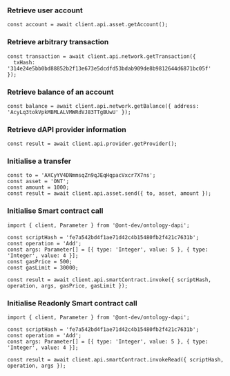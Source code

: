 
### Retrieve user account
```
const account = await client.api.asset.getAccount();
```

### Retrieve arbitrary transaction
```
const transaction = await client.api.network.getTransaction({
  txHash: '314e24e5bb0bd88852b2f13e673e5dcdfd53bdab909de8b9812644d6871bc05f'
});
```

### Retrieve balance of an account
```
const balance = await client.api.network.getBalance({ address: 'AcyLq3tokVpkMBMLALVMWRdVJ83TTgBUwU' });
```

### Retrieve dAPI provider information
```
const result = await client.api.provider.getProvider();
```

### Initialise a transfer
```
const to = 'AXCyYV4DNmmsqZn9qJEqHqpacVxcr7X7ns';
const asset = 'ONT';
const amount = 1000;
const result = await client.api.asset.send({ to, asset, amount });
```

### Initialise Smart contract call
```
import { client, Parameter } from '@ont-dev/ontology-dapi';

const scriptHash = 'fe7a542bd4f1ae71d42c4b15480fb2f421c7631b';
const operation = 'Add';
const args: Parameter[] = [{ type: 'Integer', value: 5 }, { type: 'Integer', value: 4 }];
const gasPrice = 500;
const gasLimit = 30000;
    
const result = await client.api.smartContract.invoke({ scriptHash, operation, args, gasPrice, gasLimit });
```

### Initialise Readonly Smart contract call
```
import { client, Parameter } from '@ont-dev/ontology-dapi';

const scriptHash = 'fe7a542bd4f1ae71d42c4b15480fb2f421c7631b';
const operation = 'Add';
const args: Parameter[] = [{ type: 'Integer', value: 5 }, { type: 'Integer', value: 4 }];
    
const result = await client.api.smartContract.invokeRead({ scriptHash, operation, args });
```
